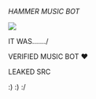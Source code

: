 

*HAMMER MUSIC BOT*


<img src="https://raw.githubusercontent.com/SHONA00/HammerXnoise-Src/main/hammer.png"/>





IT WAS......./

VERIFIED MUSIC BOT ❤️

LEAKED SRC


:)
:)
:/
